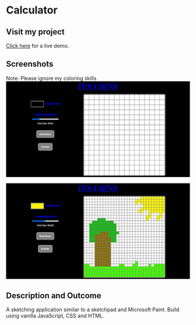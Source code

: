 # Calculator

## Visit my project
[Click here](https://saad-hu.github.io/project-etch-a-sketch/) for a live demo.

## Screenshots
Note: Please ignore my coloring skills
![image1](/images/sketch-demo.png)

![image1](/images/etch-color-demo.png)

## Description and Outcome
A sketching application similar to a sketchpad and Microsoft Paint. 
Build using vanilla JavaScript, CSS and HTML.
